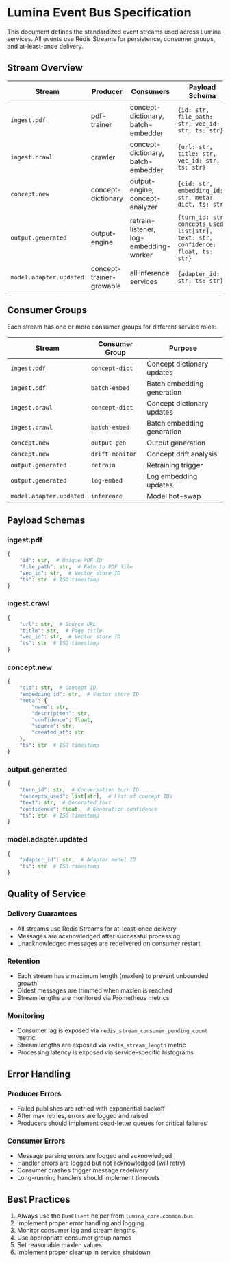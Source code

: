 # Lumina Event Bus Specification

This document defines the standardized event streams used across Lumina services. All events use Redis Streams for persistence, consumer groups, and at-least-once delivery.

## Stream Overview

| Stream | Producer | Consumers | Payload Schema | QoS |
|--------|----------|-----------|----------------|-----|
| `ingest.pdf` | pdf-trainer | concept-dictionary, batch-embedder | `{id: str, file_path: str, vec_id: str, ts: str}` | At-least-once, maxlen=1000 |
| `ingest.crawl` | crawler | concept-dictionary, batch-embedder | `{url: str, title: str, vec_id: str, ts: str}` | At-least-once, maxlen=1000 |
| `concept.new` | concept-dictionary | output-engine, concept-analyzer | `{cid: str, embedding_id: str, meta: dict, ts: str}` | At-least-once, maxlen=5000 |
| `output.generated` | output-engine | retrain-listener, log-embedding-worker | `{turn_id: str, concepts_used: list[str], text: str, confidence: float, ts: str}` | At-least-once, maxlen=10000 |
| `model.adapter.updated` | concept-trainer-growable | all inference services | `{adapter_id: str, ts: str}` | At-least-once, maxlen=100 |

## Consumer Groups

Each stream has one or more consumer groups for different service roles:

| Stream | Consumer Group | Purpose |
|--------|---------------|----------|
| `ingest.pdf` | `concept-dict` | Concept dictionary updates |
| `ingest.pdf` | `batch-embed` | Batch embedding generation |
| `ingest.crawl` | `concept-dict` | Concept dictionary updates |
| `ingest.crawl` | `batch-embed` | Batch embedding generation |
| `concept.new` | `output-gen` | Output generation |
| `concept.new` | `drift-monitor` | Concept drift analysis |
| `output.generated` | `retrain` | Retraining trigger |
| `output.generated` | `log-embed` | Log embedding updates |
| `model.adapter.updated` | `inference` | Model hot-swap |

## Payload Schemas

### ingest.pdf
```python
{
    "id": str,  # Unique PDF ID
    "file_path": str,  # Path to PDF file
    "vec_id": str,  # Vector store ID
    "ts": str  # ISO timestamp
}
```

### ingest.crawl
```python
{
    "url": str,  # Source URL
    "title": str,  # Page title
    "vec_id": str,  # Vector store ID
    "ts": str  # ISO timestamp
}
```

### concept.new
```python
{
    "cid": str,  # Concept ID
    "embedding_id": str,  # Vector store ID
    "meta": {
        "name": str,
        "description": str,
        "confidence": float,
        "source": str,
        "created_at": str
    },
    "ts": str  # ISO timestamp
}
```

### output.generated
```python
{
    "turn_id": str,  # Conversation turn ID
    "concepts_used": list[str],  # List of concept IDs
    "text": str,  # Generated text
    "confidence": float,  # Generation confidence
    "ts": str  # ISO timestamp
}
```

### model.adapter.updated
```python
{
    "adapter_id": str,  # Adapter model ID
    "ts": str  # ISO timestamp
}
```

## Quality of Service

### Delivery Guarantees
- All streams use Redis Streams for at-least-once delivery
- Messages are acknowledged after successful processing
- Unacknowledged messages are redelivered on consumer restart

### Retention
- Each stream has a maximum length (maxlen) to prevent unbounded growth
- Oldest messages are trimmed when maxlen is reached
- Stream lengths are monitored via Prometheus metrics

### Monitoring
- Consumer lag is exposed via `redis_stream_consumer_pending_count` metric
- Stream lengths are exposed via `redis_stream_length` metric
- Processing latency is exposed via service-specific histograms

## Error Handling

### Producer Errors
- Failed publishes are retried with exponential backoff
- After max retries, errors are logged and raised
- Producers should implement dead-letter queues for critical failures

### Consumer Errors
- Message parsing errors are logged and acknowledged
- Handler errors are logged but not acknowledged (will retry)
- Consumer crashes trigger message redelivery
- Long-running handlers should implement timeouts

## Best Practices

1. Always use the `BusClient` helper from `lumina_core.common.bus`
2. Implement proper error handling and logging
3. Monitor consumer lag and stream lengths
4. Use appropriate consumer group names
5. Set reasonable maxlen values
6. Implement proper cleanup in service shutdown 